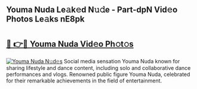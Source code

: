 ## Youma Nuda Le𝚊k𝚎d N𝚞𝚍e - Part-dpN Vid𝚎o Photos Le𝚊ks nE8pk

# <h2><a href="http://fbdt9tc.evod.top/?m=Youma+Nuda">🔗 👉🔴 Youma Nuda Vid𝚎o Ph𝚘t𝚘s</a></h2>

[![Youma Nuda N𝚞d𝚎s](https://i.imgur.com/8V9OHl7.gif)](http://fbdt9tc.evod.top/?m=Youma+Nuda)
Social media sensation Youma Nuda known for sharing lifestyle and dance content, including solo and collaborative dance performances and vlogs. Renowned public figure Youma Nuda, celebrated for their remarkable achievements in the field of entertainment. 
